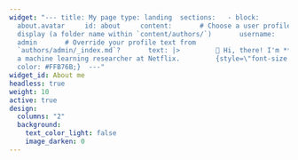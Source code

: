 ```yaml
---
widget: "--- title: My page type: landing  sections:   - block:
  about.avatar     id: about     content:       # Choose a user profile to
  display (a folder name within `content/authors/`)       username:
  admin       # Override your profile text from
  `authors/admin/_index.md`?       text: |>         👋 Hi, there! I'm **Alice**,
  a machine learning researcher at Netflix.         {style=\"font-size: 1.2rem;
  color: #FFB76B;}  ---"
widget_id: About me
headless: true
weight: 10
active: true
design:
  columns: "2"
  background:
    text_color_light: false
    image_darken: 0
---
```

